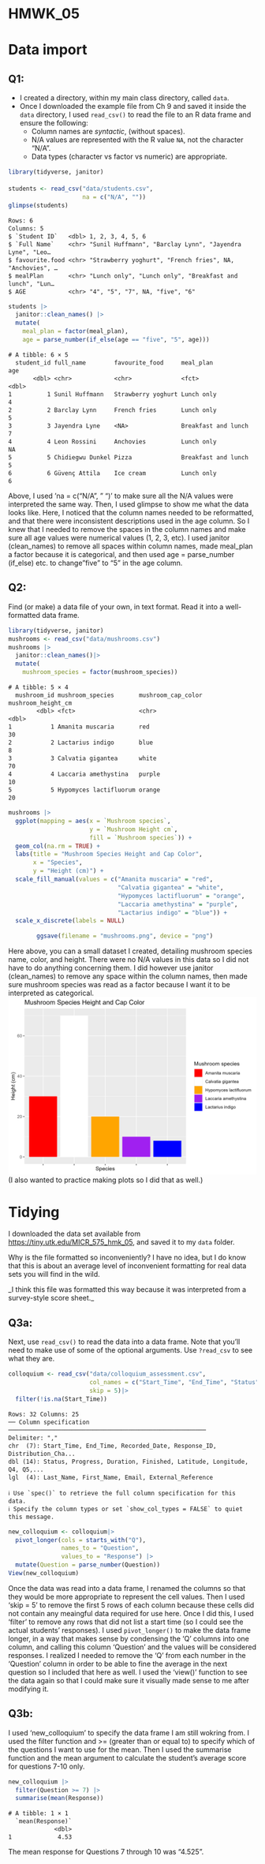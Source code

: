 # HMWK_05

# Data import

## Q1:

- I created a directory, within my main class directory, called `data`.
- Once I downloaded the example file from Ch 9 and saved it inside the
  `data` directory, I used `read_csv()` to read the file to an R data
  frame and ensure the following:
  - Column names are *syntactic*, (without spaces).
  - N/A values are represented with the R value `NA`, not the character
    “N/A”.
  - Data types (character vs factor vs numeric) are appropriate.

``` r
library(tidyverse, janitor)

students <- read_csv("data/students.csv", 
                     na = c("N/A", ""))
glimpse(students)
```

    Rows: 6
    Columns: 5
    $ `Student ID`   <dbl> 1, 2, 3, 4, 5, 6
    $ `Full Name`    <chr> "Sunil Huffmann", "Barclay Lynn", "Jayendra Lyne", "Leo…
    $ favourite.food <chr> "Strawberry yoghurt", "French fries", NA, "Anchovies", …
    $ mealPlan       <chr> "Lunch only", "Lunch only", "Breakfast and lunch", "Lun…
    $ AGE            <chr> "4", "5", "7", NA, "five", "6"

``` r
students |>
  janitor::clean_names() |>
  mutate(
    meal_plan = factor(meal_plan),
    age = parse_number(if_else(age == "five", "5", age)))
```

    # A tibble: 6 × 5
      student_id full_name        favourite_food     meal_plan             age
           <dbl> <chr>            <chr>              <fct>               <dbl>
    1          1 Sunil Huffmann   Strawberry yoghurt Lunch only              4
    2          2 Barclay Lynn     French fries       Lunch only              5
    3          3 Jayendra Lyne    <NA>               Breakfast and lunch     7
    4          4 Leon Rossini     Anchovies          Lunch only             NA
    5          5 Chidiegwu Dunkel Pizza              Breakfast and lunch     5
    6          6 Güvenç Attila    Ice cream          Lunch only              6

Above, I used ’na = c(“N/A”, ” “)’ to make sure all the N/A values were
interpreted the same way. Then, I used glimpse to show me what the data
looks like. Here, I noticed that the column names needed to be
reformatted, and that there were inconsistent descriptions used in the
age column. So I knew that I needed to remove the spaces in the column
names and make sure all age values were numerical values (1, 2, 3, etc).
I used janitor (clean_names) to remove all spaces within column names,
made meal_plan a factor because it is categorical, and then used age =
parse_number (if_else) etc. to change”five” to “5” in the age column.

## Q2:

Find (or make) a data file of your own, in text format. Read it into a
well-formatted data frame.

``` r
library(tidyverse, janitor)
mushrooms <- read_csv("data/mushrooms.csv")
mushrooms |>
  janitor::clean_names()|>
  mutate(
    mushroom_species = factor(mushroom_species))
```

    # A tibble: 5 × 4
      mushroom_id mushroom_species       mushroom_cap_color mushroom_height_cm
            <dbl> <fct>                  <chr>                           <dbl>
    1           1 Amanita muscaria       red                                30
    2           2 Lactarius indigo       blue                                8
    3           3 Calvatia gigantea      white                              70
    4           4 Laccaria amethystina   purple                             10
    5           5 Hypomyces lactifluorum orange                             20

``` r
mushrooms |>
  ggplot(mapping = aes(x = `Mushroom species`,
                       y = `Mushroom Height cm`, 
                       fill = `Mushroom species`)) + 
  geom_col(na.rm = TRUE) + 
  labs(title = "Mushroom Species Height and Cap Color",
       x = "Species",
       y = "Height (cm)") +
  scale_fill_manual(values = c("Amanita muscaria" = "red",
                               "Calvatia gigantea" = "white", 
                               "Hypomyces lactifluorum" = "orange",
                               "Laccaria amethystina" = "purple",
                               "Lactarius indigo" = "blue")) + 
  scale_x_discrete(labels = NULL)
```



``` r
        ggsave(filename = "mushrooms.png", device = "png")
```

Here above, you can a small dataset I created, detailing mushroom
species name, color, and height. There were no N/A values in this data
so I did not have to do anything concerning them. I did however use
janitor (clean_names) to remove any space within the column names, then
made sure mushroom species was read as a factor because I want it to be
interpreted as categorical.
![](mushrooms.png) 
(I also wanted to practice making plots so I did that as well.)

# Tidying

I downloaded the data set available from
<https://tiny.utk.edu/MICR_575_hmk_05>, and saved it to my `data`
folder.

Why is the file formatted so inconveniently? I have no idea, but I do
know that this is about an average level of inconvenient formatting for
real data sets you will find in the wild.

\_I think this file was formatted this way because it was interpreted
from a survey-style score sheet.\_

## Q3a:

Next, use `read_csv()` to read the data into a data frame. Note that
you’ll need to make use of some of the optional arguments. Use
`?read_csv` to see what they are.

``` r
colloquium <- read_csv("data/colloquium_assessment.csv",
                       col_names = c("Start_Time", "End_Time", "Status", "Progress", "Duration", "Finished", "Recorded_Date", "Response_ID", "Last_Name", "First_Name", "Email", "External_Reference", "Latitude", "Longitude", "Distribution_Channel", "User_Language", "Q4", "Q5", "Q6", "Q7", "Q8", "Q9", "Q10", "Q11", "Judge_Comments"),
                       skip = 5)|>
  filter(!is.na(Start_Time))
```

    Rows: 32 Columns: 25
    ── Column specification ────────────────────────────────────────────────────────
    Delimiter: ","
    chr  (7): Start_Time, End_Time, Recorded_Date, Response_ID, Distribution_Cha...
    dbl (14): Status, Progress, Duration, Finished, Latitude, Longitude, Q4, Q5,...
    lgl  (4): Last_Name, First_Name, Email, External_Reference

    ℹ Use `spec()` to retrieve the full column specification for this data.
    ℹ Specify the column types or set `show_col_types = FALSE` to quiet this message.

``` r
new_colloquium <- colloquium|>
  pivot_longer(cols = starts_with("Q"), 
               names_to = "Question", 
               values_to = "Response") |>
  mutate(Question = parse_number(Question))
View(new_colloquium)
```

Once the data was read into a data frame, I renamed the columns so that
they would be more appropriate to represent the cell values. Then I used
‘skip = 5’ to remove the first 5 rows of each column because these cells
did not contain any meaingful data required for use here. Once I did
this, I used ‘filter’ to remove any rows that did not list a start time
(so I could see the actual students’ responses). I used `pivot_longer()`
to make the data frame longer, in a way that makes sense by condensing
the ‘Q’ columns into one column, and calling this column ‘Question’ and
the values will be considered responses. I realized I needed to remove
the ‘Q’ from each number in the ‘Question’ column in order to be able to
fine the average in the next question so I included that here as well. I
used the ‘view()’ function to see the data again so that I could make
sure it visually made sense to me after modifying it.

## Q3b:

I used ‘new_colloquium’ to specify the data frame I am still wokring
from. I used the filter function and \>= (greater than or equal to) to
specify which of the questions I want to use for the mean. Then I used
the summarise function and the mean argument to calculate the student’s
average score for questions 7-10 only.

``` r
new_colloquium |>
  filter(Question >= 7) |>
  summarise(mean(Response))
```

    # A tibble: 1 × 1
      `mean(Response)`
                 <dbl>
    1             4.53

The mean response for Questions 7 through 10 was “4.525”.
